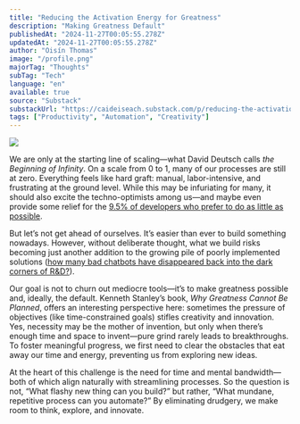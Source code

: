 ```yaml
---
title: "Reducing the Activation Energy for Greatness"
description: "Making Greatness Default"
publishedAt: "2024-11-27T00:05:55.278Z"
updatedAt: "2024-11-27T00:05:55.278Z"
author: "Oisín Thomas"
image: "/profile.png"
majorTag: "Thoughts"
subTag: "Tech"
language: "en"
available: true
source: "Substack"
substackUrl: "https://caideiseach.substack.com/p/reducing-the-activation-energy-for-greatness"
tags: ["Productivity", "Automation", "Creativity"]
---
```


![](https://substack-post-media.s3.amazonaws.com/public/images/ecd3d3d3-aa77-408b-94df-7adcee39abc0_1394x464.png)

We are only at the starting line of scaling—what David Deutsch calls _the Beginning of Infinity_. On a scale from 0 to 1, many of our processes are still at zero. Everything feels like hard graft: manual, labor-intensive, and frustrating at the ground level. While this may be infuriating for many, it should also excite the techno-optimists among us—and maybe even provide some relief for the [9.5% of developers who prefer to do as little as possible](https://threadreaderapp.com/thread/1859290734257635439.html).

But let’s not get ahead of ourselves. It’s easier than ever to build something nowadays. However, without deliberate thought, what we build risks becoming just another addition to the growing pile of poorly implemented solutions ([how many bad chatbots have disappeared back into the dark corners of R&D?](https://www.theregister.com/2024/01/23/dpd_chatbot_goes_rogue)).

Our goal is not to churn out mediocre tools—it’s to make greatness possible and, ideally, the default. Kenneth Stanley’s book, _Why Greatness Cannot Be Planned_, offers an interesting perspective here: sometimes the pressure of objectives (like time-constrained goals) stifles creativity and innovation. Yes, necessity may be the mother of invention, but only when there’s enough time and space to invent—pure grind rarely leads to breakthroughs. To foster meaningful progress, we first need to clear the obstacles that eat away our time and energy, preventing us from exploring new ideas.

At the heart of this challenge is the need for time and mental bandwidth—both of which align naturally with streamlining processes. So the question is not, “What flashy new thing can you build?” but rather, “What mundane, repetitive process can you automate?” By eliminating drudgery, we make room to think, explore, and innovate.
